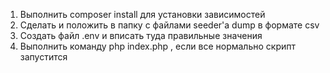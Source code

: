 1. Выполнить composer install для установки зависимостей
2. Сделать и положить в папку с файлами seeder'а dump в формате csv
3. Создать файл .env и вписать туда правильные значения
4. Выполнить команду php index.php , если все нормально скрипт запустится